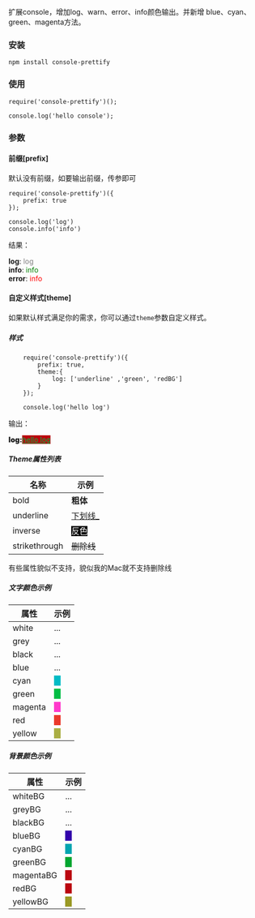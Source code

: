 扩展console，增加log、warn、error、info颜色输出。并新增 blue、cyan、green、magenta方法。

### 安装

    npm install console-prettify

### 使用

    require('console-prettify')();
    
    console.log('hello console');
    
### 参数
#### 前缀[prefix]

默认没有前缀，如要输出前缀，传参即可

    require('console-prettify')({
        prefix: true
    });
    
    console.log('log')
    console.info('info')
结果：

**log**: <span style="color:grey">log</span><br/>
**info**: <span style="color:green">info</span><br/>
**error**: <span style="color:red">info</span>

#### 自定义样式[theme]

如果默认样式满足你的需求，你可以通过`theme`参数自定义样式。

##### 样式
```
    require('console-prettify')({
        prefix: true,
        theme:{
            log: ['underline' ,'green', 'redBG']
        }
    });

    console.log('hello log')
```
输出：

<span style="font-weight:900">log:</span><span style="background-color:#bb040f;color:#00bd44;text-decoration: underline;">hello log</span>

##### Theme属性列表

名称  | 示例
------------- | -------------
bold    |**粗体**
underline  | <u>下划线_<u>
inverse |<span style="background:#000;color:#fff;">反色</span>
strikethrough   | <s>删除线</s>

有些属性貌似不支持，貌似我的Mac就不支持删除线

##### 文字颜色示例

属性  | 示例
------------- | -------------
white   |...
grey    |...
black   |...
blue    |...
cyan    |<span style="background-color:#00bbc5">&nbsp;&nbsp;&nbsp;</span>
green   |<span style="background-color:#00bd44">&nbsp;&nbsp;&nbsp;</span>
magenta |<span style="background-color:#ff39cb">&nbsp;&nbsp;&nbsp;</span>
red |<span style="background-color:#eb392b">&nbsp;&nbsp;&nbsp;</span>
yellow  |<span style="background-color:#aaae43">&nbsp;&nbsp;&nbsp;</span>

##### 背景颜色示例

属性  | 示例
------------- | -------------
whiteBG |...
greyBG  |...
blackBG |...
blueBG  |<span style="background-color:#3200ab">&nbsp;&nbsp;&nbsp;</span>
cyanBG  |<span style="background-color:#00a5b0">&nbsp;&nbsp;&nbsp;</span>
greenBG |<span style="background-color:#00a630">&nbsp;&nbsp;&nbsp;</span>
magentaBG   |<span style="background-color:#bb0510">&nbsp;&nbsp;&nbsp;</span>
redBG   |<span style="background-color:#bb040f">&nbsp;&nbsp;&nbsp;</span>
yellowBG    | <span style="background-color:#9a9924;">&nbsp;&nbsp;&nbsp;</span>